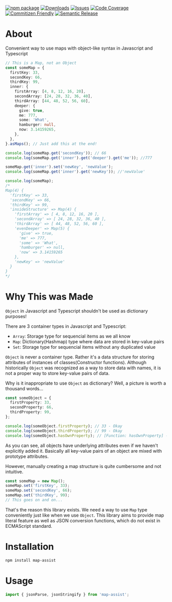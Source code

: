 [![npm package][npm-img]][npm-url]
[![Downloads][downloads-img]][downloads-url]
[![Issues][issues-img]][issues-url]
[![Code Coverage][codecov-img]][codecov-url]
[![Commitizen Friendly][commitizen-img]][commitizen-url]
[![Semantic Release][semantic-release-img]][semantic-release-url]

# About

Convenient way to use maps with object-like syntax in Javascript and Typescript

```typescript
// This is a Map, not an Object
const someMap = {
  firstKey: 33,
  secondKey: 66,
  thirdKey: 99,
  inner: {
    firstArray: [4, 8, 12, 16, 20],
    secondArray: [24, 28, 32, 36, 40],
    thirdArray: [44, 48, 52, 56, 60],
    deeper: {
      give: true,
      me: 777,
      some: 'What',
      hamburger: null,
      now: 3.14159265,
    },
  },
}.asMaps(); // Just add this at the end!

console.log(someMap.get('secondKey')); // 66
console.log(someMap.get('inner').get('deeper').get('me')); //777

someMap.get('inner').set('newKey', 'newValue');
console.log(someMap.get('inner').get('newKey')); //'newValue'

console.log(someMap);
/*
Map(4) {
  'firstKey' => 33,
  'secondKey' => 66,
  'thirdKey' => 99,
  'insideStructure' => Map(4) {
    'firstArray' => [ 4, 8, 12, 16, 20 ],
    'secondArray' => [ 24, 28, 32, 36, 40 ],
    'thirdArray' => [ 44, 48, 52, 56, 60 ],
    'evenDeeper' => Map(5) {
      'give' => true,
      'me' => 777,
      'some' => 'What',
      'hamburger' => null,
      'now' => 3.14159265
    },
    'newKey' => 'newValue'
  }
}
*/
```

# Why This was Made

`Object` in Javascript and Typescript shouldn't be used as dictionary purposes!

There are 3 container types in Javascript and Typescript:

- `Array`: Storage type for sequencial items as we all know
- `Map`: Dictionary(Hashmap) type where data are stored in key-value pairs
- `Set`: Storage type for sequencial items without any duplicated value

`Object` is never a container type. Rather it's a data structure for storing attributes of instances of classes(Constructor functions). Although historically `Object` was recognized as a way to store data with names, it is not a proper way to store key-value pairs of data.

Why is it inappropriate to use `Object` as dictionary? Well, a picture is worth a thousand words...

```typescript
const someObject = {
  firstProperty: 33,
  secondProperty: 66,
  thirdProperty: 99,
};

console.log(someObject.firstProperty); // 33 - Okay
console.log(someObject.thirdProperty); // 99 - Okay
console.log(someObject.hasOwnProperty); // [Function: hasOwnProperty] - Huh?
```

As you can see, all objects have underlying attributes even if we haven't explicitly added it. Basically all key-value pairs of an object are mixed with prototype attributes.

However, manually creating a map structure is quite cumbersome and not intuitive.

```typescript
const someMap = new Map();
someMap.set('firstKey', 33);
someMap.set('secondKey', 66);
someMap.set('thirdKey', 99);
// This goes on and on...
```

That's the reason this library exists. We need a way to use `Map` type conveniently just like when we use `Object`. This library aims to provide map literal feature as well as JSON conversion functions, which do not exist in ECMAScript standard.

# Installation

```bash
npm install map-assist
```

# Usage

```ts
import { jsonParse, jsonStringify } from 'map-assist';
```

[downloads-img]: https://img.shields.io/npm/dt/map-assist
[downloads-url]: https://www.npmtrends.com/map-assist
[npm-img]: https://img.shields.io/npm/v/map-assist
[npm-url]: https://www.npmjs.com/package/map-assist
[issues-img]: https://img.shields.io/github/issues/ryansonshine/map-assist
[issues-url]: https://github.com/ryansonshine/map-assist/issues
[codecov-img]: https://codecov.io/gh/ryansonshine/map-assist/branch/main/graph/badge.svg
[codecov-url]: https://codecov.io/gh/ryansonshine/map-assist
[semantic-release-img]: https://img.shields.io/badge/%20%20%F0%9F%93%A6%F0%9F%9A%80-semantic--release-e10079.svg
[semantic-release-url]: https://github.com/semantic-release/semantic-release
[commitizen-img]: https://img.shields.io/badge/commitizen-friendly-brightgreen.svg
[commitizen-url]: http://commitizen.github.io/cz-cli/
